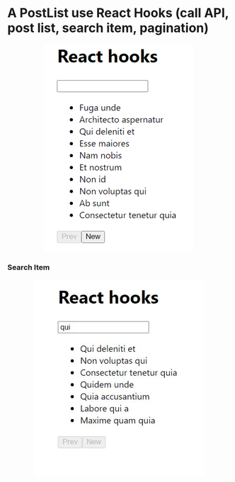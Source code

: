 # A PostList use React Hooks (call API, post list, search item, pagination)

<p align="center"><img src="./postlists.jpg" alt="postlists" /></p>

### Search Item

<p align="center"><img src="./search.jpg" alt="search item" /></p>
